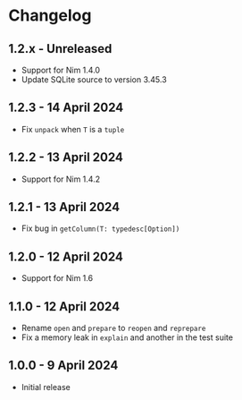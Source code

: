 # Changelog

## 1.2.x - Unreleased

* Support for Nim 1.4.0
* Update SQLite source to version 3.45.3

## 1.2.3 - 14 April 2024

* Fix `unpack` when `T` is a `tuple`

## 1.2.2 - 13 April 2024

* Support for Nim 1.4.2

## 1.2.1 - 13 April 2024

* Fix bug in `getColumn(T: typedesc[Option])`

## 1.2.0 - 12 April 2024

* Support for Nim 1.6

## 1.1.0 - 12 April 2024

* Rename `open` and `prepare` to `reopen` and `reprepare`
* Fix a memory leak in `explain` and another in the test suite

## 1.0.0 - 9 April 2024

* Initial release
